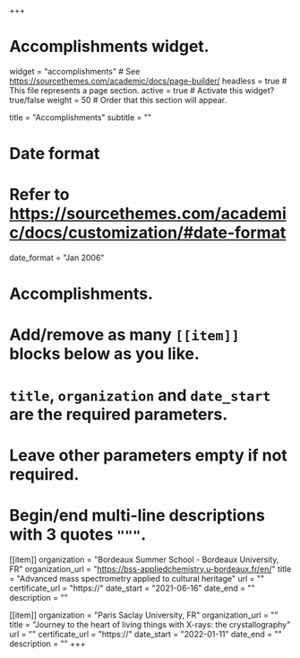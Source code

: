 +++
# Accomplishments widget.
widget = "accomplishments"  # See https://sourcethemes.com/academic/docs/page-builder/
headless = true  # This file represents a page section.
active = true  # Activate this widget? true/false
weight = 50  # Order that this section will appear.

title = "Accomplish&shy;ments"
subtitle = ""

# Date format
#   Refer to https://sourcethemes.com/academic/docs/customization/#date-format
date_format = "Jan 2006"

# Accomplishments.
#   Add/remove as many `[[item]]` blocks below as you like.
#   `title`, `organization` and `date_start` are the required parameters.
#   Leave other parameters empty if not required.
#   Begin/end multi-line descriptions with 3 quotes `"""`.

[[item]]
  organization = "Bordeaux Summer School - Bordeaux University, FR"
  organization_url = "https://bss-appliedchemistry.u-bordeaux.fr/en/"
  title = "Advanced mass spectrometry applied to cultural heritage"
  url = ""
  certificate_url = "https://"
  date_start = "2021-06-16"
  date_end = ""
  description = ""

[[item]]
  organization = "Paris Saclay University, FR"
  organization_url = ""
  title = "Journey to the heart of living things with X-rays: the crystallography"
  url = ""
  certificate_url = "https://"
  date_start = "2022-01-11"
  date_end = ""
  description = ""
+++
